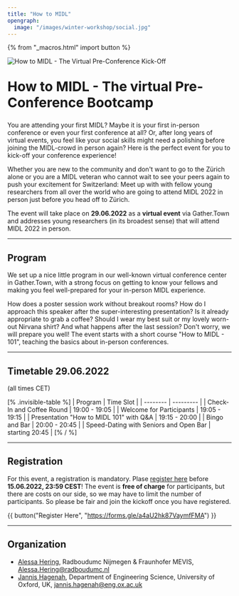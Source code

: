 ```yaml
---
title: "How to MIDL"
opengraph:
  image: "/images/winter-workshop/social.jpg"
---
```


{% from "_macros.html" import button %}


![How to MIDL - The Virtual Pre-Conference Kick-Off](/images/conference-kickoff/Logo_Large.jpg)


<h1 style="font-size: 30px; margin-top: 30px; margin-bottom: 24px">How to MIDL - The virtual Pre-Conference Bootcamp</h1>


You are attending your first MIDL? Maybe it is your first in-person conference or even your first conference at all? 
Or, after long years of virtual events, you feel like your social skills might need a polishing before joining the MIDL-crowd in person again?
Here is the perfect event for you to kick-off your conference experience!

Whether you are new to the community and don't want to go to the Zürich alone or you are a MIDL veteran who cannot wait to see your peers again to push your excitement for Switzerland: Meet up with with fellow young researchers from all over the world who are going to attend MIDL 2022 in person just before you head off to Zürich.

The event will take place on **29.06.2022** as a **virtual event** via Gather.Town and addresses young researchers (in its broadest sense) that will attend MIDL 2022 in person.

---

## Program

We set up a nice little program in our well-known virtual conference center in Gather.Town, with a strong focus on getting to know your fellows and making you feel well-prepared for your in-person MIDL experience.

How does a poster session work without breakout rooms? How do I approach this speaker after the super-interesting presentation? Is it already appropriate to grab a coffee? Should I wear my best suit or my lovely worn-out Nirvana shirt? And what happens after the last session?
Don't worry, we will prepare you well! The event starts with a short course "How to MIDL - 101", teaching the basics about in-person conferences.

---

## Timetable 29.06.2022

(all times CET)

[% .invisible-table %]
| Program                                              | Time Slot         |
| --------                                             | ---------         |
| Check-In and Coffee Round                            | 19:00 - 19:05     |
| Welcome for Participants                             | 19:05 - 19:15     |
| Presentation "How to MIDL 101" with Q&A              | 19:15 - 20:00     |
| Bingo and Bar                                        | 20:00 - 20:45     |
| Speed-Dating with Seniors and Open Bar               | starting 20:45    |
[% / %]


---

## Registration

For this event, a registration is mandatory. Plase [register here](https://forms.gle/a4aU2hk87VaymfFMA) before **15.06.2022, 23:59 CEST**!
The event is **free of charge** for participants, but there are costs on our side, so we may have to limit the number of participants. So please be fair and join the kickoff once you have registered. 


{{ button("Register Here", "https://forms.gle/a4aU2hk87VaymfFMA") }}



---


## Organization

* [Alessa Hering](https://www.diagnijmegen.nl/people/alessa-hering/), Radboudumc Nijmegen & Fraunhofer MEVIS, <Alessa.Hering@radboudumc.nl>
* [Jannis Hagenah](https://eng.ox.ac.uk/people/jannis-hagenah/), Department of Engineering Science, University of Oxford, UK, <jannis.hagenah@eng.ox.ac.uk>
